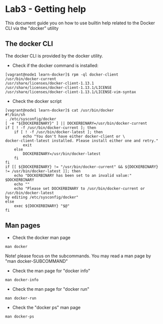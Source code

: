 # Lab3 - Getting help
This document guide you on how to use builtin help related to the Docker CLI via the "docker" utility

## The docker CLI
The docker CLI is provided by the docker utility.
- Check if the docker command is installed:

```
[vagrant@node1 learn-docker]$ rpm -ql docker-client
/usr/bin/docker-current
/usr/share/licenses/docker-client-1.13.1
/usr/share/licenses/docker-client-1.13.1/LICENSE
/usr/share/licenses/docker-client-1.13.1/LICENSE-vim-syntax
```

- Check the docker script

```
[vagrant@node1 learn-docker]$ cat /usr/bin/docker
#!/bin/sh
. /etc/sysconfig/docker
[ -e "${DOCKERBINARY}" ] || DOCKERBINARY=/usr/bin/docker-current
if [ ! -f /usr/bin/docker-current ]; then
    if [ ! -f /usr/bin/docker-latest ]; then
        echo "You don't have either docker-client or \
docker-client-latest installed. Please install either one and retry."
        exit
    else
        DOCKERBINARY=/usr/bin/docker-latest
    fi
fi
if [[ ${DOCKERBINARY} != "/usr/bin/docker-current" && ${DOCKERBINARY} != /usr/bin/docker-latest ]]; then
    echo "DOCKERBINARY has been set to an invalid value:" $DOCKERBINARY
    echo ""
    echo "Please set DOCKERBINARY to /usr/bin/docker-current or /usr/bin/docker-latest
by editing /etc/sysconfig/docker"
else
    exec ${DOCKERBINARY} "$@"
fi
```

## Man pages
- Check the docker man page

```
man docker
```

Note! please focus on the subcommands. You may read a man page by "man docker-SUBCOMMAND"

- Check the man page for "docker info"

```
man docker-info
```

- Check the man page for "docker run"

``` 
man docker-run
``` 

- Check the "docker ps" man page

```
man docker-ps
```

